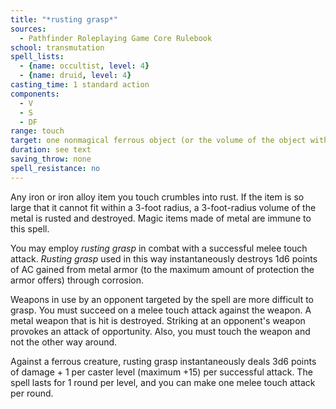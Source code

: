 ```yaml
---
title: "*rusting grasp*"
sources:
  - Pathfinder Roleplaying Game Core Rulebook
school: transmutation
spell_lists:
  - {name: occultist, level: 4}
  - {name: druid, level: 4}
casting_time: 1 standard action
components:
  - V
  - S
  - DF
range: touch
target: one nonmagical ferrous object (or the volume of the object within 3 ft. of the touched point) or one ferrous creature
duration: see text
saving_throw: none
spell_resistance: no
---
```


Any iron or iron alloy item you touch crumbles into rust. If the item is so large that it cannot fit within a 3-foot radius, a 3-foot-radius volume of the metal is rusted and destroyed. Magic items made of metal are immune to this spell.

You may employ *rusting grasp* in combat with a successful melee touch attack. *Rusting grasp* used in this way instantaneously destroys 1d6 points of AC gained from metal armor (to the maximum amount of protection the armor offers) through corrosion.

Weapons in use by an opponent targeted by the spell are more difficult to grasp. You must succeed on a melee touch attack against the weapon. A metal weapon that is hit is destroyed. Striking at an opponent's weapon provokes an attack of opportunity. Also, you must touch the weapon and not the other way around.

Against a ferrous creature, rusting grasp instantaneously deals 3d6 points of damage + 1 per caster level (maximum +15) per successful attack. The spell lasts for 1 round per level, and you can make one melee touch attack per round.

